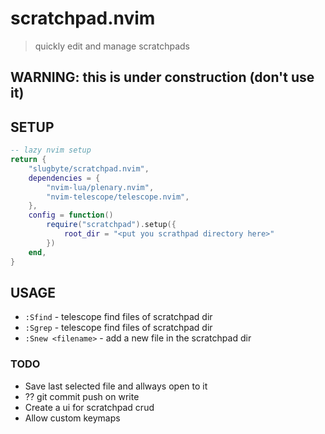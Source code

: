 # scratchpad.nvim
> quickly edit and manage scratchpads

## WARNING: this is under construction (don't use it)

## SETUP
```lua
-- lazy nvim setup
return {
    "slugbyte/scratchpad.nvim",
    dependencies = {
        "nvim-lua/plenary.nvim",
        "nvim-telescope/telescope.nvim",
    },
    config = function()
        require("scratchpad").setup({
            root_dir = "<put you scrathpad directory here>"
        })
    end,
}

```

## USAGE
* `:Sfind` - telescope find files of scratchpad dir
* `:Sgrep` - telescope find files of scratchpad dir
* `:Snew <filename>` - add a new file in the scratchpad dir

### TODO
* Save last selected file and allways open to it
* ?? git commit push on write
* Create a ui for scratchpad crud
* Allow custom keymaps
